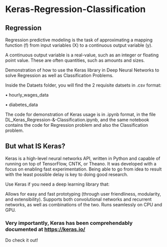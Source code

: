 # Keras-Regression-Classification

## Regression

Regression predictive modeling is the task of approximating a mapping function (f) from input variables (X) to a continuous output variable (y).

A continuous output variable is a real-value, such as an integer or floating point value. These are often quantities, such as amounts and sizes.



Demonstration of how to use the Keras library in Deep Neural Networks to solve Regression as well as Classification Problems.

Inside the Dataets folder, you will find the 2 requisite datsets in .csv format:

• hourly_wages_data

• diabetes_data

The code for demonstration of Keras usage is in .ipynb format, in the file DL_Keras_Regression-&-Classification.ipynb, and the same notebook contains the code for Regression problem and also the Classification problem.

## But what IS Keras?

Keras is a high-level neural networks API, written in Python and capable of running on top of TensorFlow, CNTK, or Theano. It was developed with a focus on enabling fast experimentation. Being able to go from idea to result with the least possible delay is key to doing good research.

Use Keras if you need a deep learning library that:

Allows for easy and fast prototyping (through user friendliness, modularity, and extensibility).
Supports both convolutional networks and recurrent networks, as well as combinations of the two.
Runs seamlessly on CPU and GPU.

### Very importantly, Keras has been comprehendably documented at https://keras.io/ 

Do check it out!
